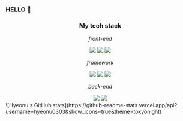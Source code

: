 ### HELLO 👋
<div align="center">
 <h3>My tech stack </h3>
 <p><em>front-end</em></p>
  <img src="https://img.shields.io/badge/HTML-black?style=flat&logo=HTML5&logoColor=#E34F26"/>
  <img src="https://img.shields.io/badge/CSS-black?style=flat&logo=css3&logoColor=#1572B6"/>
  <img src="https://img.shields.io/badge/JavaScript-black?style=flat&logo=JavaScript&logoColor=#F7DF1E"/><br/>  
 <p><em>framework</em></p>
  <img src="https://img.shields.io/badge/Next.js-black?style=flat&logo=nextdotjs&logoColor=#000000"/>
  <img src="https://img.shields.io/badge/React-black?style=flat&logo=react&logoColor=#61DAFB"/>
  <img src="https://img.shields.io/badge/Vue.js-black?style=flat&logo=vuedotjs&logoColor=#4FC08D"/><br/>
 <p><em>back-end</em></p>
  <img src="https://img.shields.io/badge/MongoDB-black?style=flat&logo=mongodb&logoColor=#47A248"/>
  <img src="https://img.shields.io/badge/MySQL-black?style=flat&logo=mysql&logoColor=#4479A1"/><br/>
 
</div>
 ![Hyeonu's GitHub stats](https://github-readme-stats.vercel.app/api?username=hyeonu0303&show_icons=true&theme=tokyonight)

